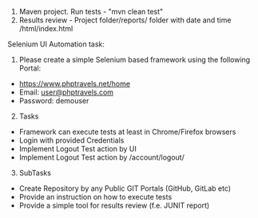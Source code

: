 1) Maven project. Run tests - "mvn clean test"
2) Results review - Project folder/reports/ folder with date and time /html/index.html

Selenium UI Automation task:
1) Please create a simple Selenium based framework using the following Portal:
- https://www.phptravels.net/home
- Email:​ user@phptravels.com
- Password:​ demouser
  
2) Tasks
- Framework can execute tests at least in Chrome/Firefox browsers
-  Login with provided Credentials
- Implement Logout Test action by UI
- Implement Logout Test action by /account/logout/
3) SubTasks
- Create Repository by any Public GIT Portals (GitHub, GitLab etc)
- Provide an instruction on how to execute tests
- Provide a simple tool for results review (f.e. JUNIT report)

